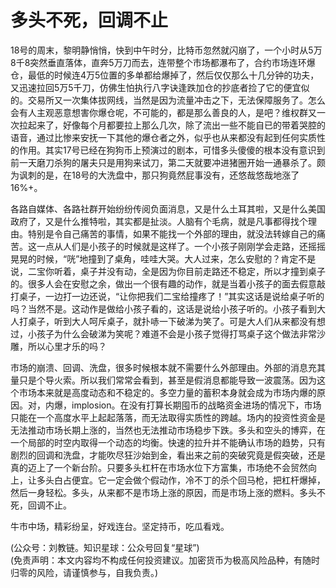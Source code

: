 # 多头不死，回调不止

18号的周末，黎明静悄悄，快到中午时分，比特币忽然就闪崩了，一个小时从5万8千8突然垂直落体，直奔5万刀而去，连带整个市场都瀑布了，合约市场连环爆仓，最低的时候连4万5位置的多单都给爆掉了，然后仅仅那么十几分钟的功夫，又迅速拉回5万5千刀，仿佛生怕执行八字诀逢跌加仓的抄底者捡了它的便宜似的。交易所又一次集体拔网线，当然是因为流量冲击之下，无法保障服务了。怎么会有人主观恶意想害你爆仓呢，不可能的，都是那么善良的人，是吧？维权群又一次拉起来了，好像每个月都要拉上那么几次，除了流出一些不能自已的带着哭腔的语音，通过比惨来安抚一下其他的爆仓者之外，似乎也从来都没有起到任何实质性的作用。其实17号已经在狗狗币上预演过的剧本，可惜多头傻傻的根本没有意识到前一天磨刀杀狗的屠夫只是用狗来试刀，第二天就要冲进猪圈开始一通暴杀了。颇为讽刺的是，在18号的大洗盘中，那只狗竟然屁事没有，还悠哉悠哉地涨了16%+。

各路自媒体、各路社群开始纷纷传阅负面消息，又是什么土耳其啦，又是什么美国政府了，又是什么推特啦，其实都是扯淡。人脑有个毛病，就是凡事都得找个理由。特别是令自己痛苦的事情，如果不能找一个外部的理由，就没法转嫁自己的痛苦。这一点从人们是小孩子的时候就是这样了。一个小孩子刚刚学会走路，还摇摇晃晃的时候，“咣”地撞到了桌角，哇哇大哭。大人过来，怎么安慰的？肯定不是说，二宝你听着，桌子并没有动，全是因为你目前走路还不稳定，所以才撞到桌子的。很多人会在安慰之余，做出一个很有趣的动作，就是当着小孩子的面去假意敲打桌子，一边打一边还说，“让你把我们二宝给撞疼了！”其实这话是说给桌子听的吗？当然不是。这动作是做给小孩子看的，这话是说给小孩子听的。小孩子看到大人打桌子，听到大人呵斥桌子，就扑哧一下破涕为笑了。可是大人们从来都没有想过，小孩子为什么会破涕为笑呢？难道不会是小孩子觉得打骂桌子这个做法非常沙雕，所以心里才乐的吗？

市场的崩溃、回调、洗盘，很多时候根本就不需要什么外部理由。外部的消息充其量只是个导火索。所以我们常常会看到，甚至是假消息都能导致一波震荡。因为这个市场本来就是高度动态和不稳定的。多空力量的蓄积本身就会成为市场内爆的原因。对，内爆，implosion。在没有打算长期囤币的战略资金进场的情况下，市场只能在一个高度水平上起起落落，而无法取得实质性的跨越。场内的投资性资金是无法推动市场长期上涨的，当然也无法推动市场稳步下跌。多头和空头的博弈，在一个局部的时空内取得一个动态的均衡。快速的拉升并不能确认市场的趋势，只有剧烈的回调和洗盘，才能吹尽狂沙始到金，看出来之前的突破究竟是假突破，还是真的迈上了一个新台阶。只要多头杠杆在市场水位下方富集，市场绝不会贸然向上，让多头白占便宜。它一定会做个假动作，冷不丁的杀个回马枪，把杠杆爆掉，然后一身轻松。多头，从来都不是市场上涨的原因，而是市场上涨的燃料。多头不死，回调不止。

牛市中场，精彩纷呈，好戏连台。坚定持币，吃瓜看戏。

(公众号：刘教链。知识星球：公众号回复“星球”) \
(免责声明：本文内容均不构成任何投资建议。加密货币为极高风险品种，有随时归零的风险，请谨慎参与，自我负责。)
